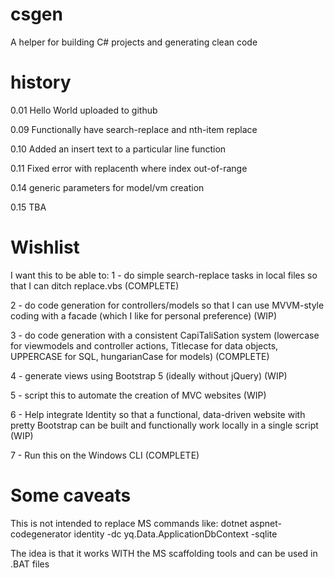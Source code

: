 # csgen
A helper for building C# projects and generating clean code

# history
0.01 Hello World uploaded to github

0.09 Functionally have search-replace and nth-item replace

0.10 Added an insert text to a particular line function

0.11 Fixed error with replacenth where index out-of-range

0.14 generic parameters for model/vm creation

0.15 TBA



# Wishlist
I want this to be able to:
1 - do simple search-replace tasks in local files so that I can ditch replace.vbs (COMPLETE)

2 - do code generation for controllers/models so that I can use MVVM-style coding with a facade (which I like for personal preference) (WIP)

3 - do code generation with a consistent CapiTaliSation system (lowercase for viewmodels and controller actions, Titlecase for data objects, UPPERCASE for SQL, hungarianCase for models) (COMPLETE)

4 - generate views using Bootstrap 5 (ideally without jQuery) (WIP)

5 - script this to automate the creation of MVC websites (WIP)

6 - Help integrate Identity so that a functional, data-driven website with pretty Bootstrap can be built and functionally work locally in a single script (WIP)

7 - Run this on the Windows CLI (COMPLETE)


# Some caveats

This is not intended to replace MS commands like: dotnet aspnet-codegenerator identity -dc yq.Data.ApplicationDbContext -sqlite

The idea is that it works WITH the MS scaffolding tools and can be used in .BAT files 



